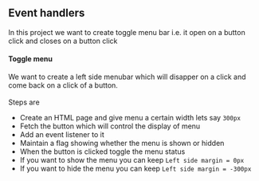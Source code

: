 ## Event handlers

In this project we want to create toggle menu bar i.e. it open on a button  click and closes on a button click

#### Toggle menu
We want to create a left side menubar which will disapper on a click and come back on a click of a button.
<br/>
<br/>
Steps are
<ul>
    <li> Create an HTML page and give menu a certain width lets say <code>300px</code>
    <li> Fetch the button which will control the display of menu
    <li> Add an event listener to it
    <li> Maintain a flag showing whether the menu is shown or hidden
    <li> When the button is clicked toggle the menu status
    <li> If you want to show the menu you can keep <code>Left side margin = 0px</code>
    <li> If you want to hide the menu you can keep <code>Left side margin = -300px</code>